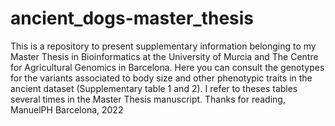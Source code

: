 # ancient_dogs-master_thesis
This is a repository to present supplementary information belonging to my Master Thesis in Bioinformatics at the University of Murcia and The Centre for Agricultural Genomics in Barcelona.
Here you can consult the genotypes for the variants associated to body size and other phenotypic traits in the ancient dataset (Supplementary table 1 and 2). I refer to theses tables several times in the Master Thesis manuscript.
Thanks for reading,
ManuelPH
Barcelona, 2022
